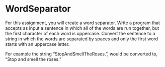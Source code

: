 # WordSeparator

For this assignment, you will create a word separator. Write a program that accepts as input a sentence in which all of the words are run together, but the first character of each word is uppercase. Convert the sentence to a string in which the words are separated by spaces and only the first word starts with an uppercase letter.

For example the string “StopAndSmellTheRoses.”, would be converted to, “Stop and smell the roses.”
